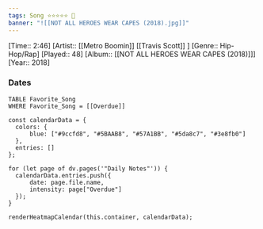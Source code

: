 ```yaml
---
tags: Song ⭐⭐⭐⭐⭐ 💛
banner: "![[NOT ALL HEROES WEAR CAPES (2018).jpg]]"
---
```

[Time:: 2:46]
[Artist:: [[Metro Boomin]] [[Travis Scott]] ]
[Genre:: Hip-Hop/Rap]
[Played:: 48]
[Album:: [[NOT ALL HEROES WEAR CAPES (2018)]]]
[Year:: 2018]
### Dates
````dataview
TABLE Favorite_Song
WHERE Favorite_Song = [[Overdue]]
````

  ```dataviewjs
const calendarData = { 
	colors: { 
		blue: ["#9ccfd8", "#5BAAB8", "#57A1BB", "#5da8c7", "#3e8fb0"] 
	}, 
	entries: [] 
}; 

for (let page of dv.pages('"Daily Notes"')) { 
	calendarData.entries.push({ 
		date: page.file.name, 
		intensity: page["Overdue"]
	}); 
} 

renderHeatmapCalendar(this.container, calendarData);
```
